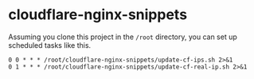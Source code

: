 # cloudflare-nginx-snippets

Assuming you clone this project in the `/root` directory, you can set up scheduled tasks like this.

```
0 0 * * * /root/cloudflare-nginx-snippets/update-cf-ips.sh 2>&1
0 1 * * * /root/cloudflare-nginx-snippets/update-cf-real-ip.sh 2>&1
```
